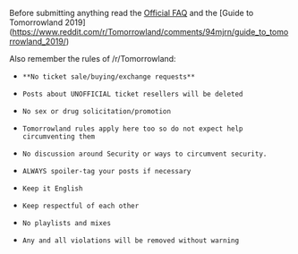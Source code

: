 Before submitting anything read the [Official FAQ](http://www.tomorrowland.com/en/faq/frequently-asked-questions-0) and the [Guide to Tomorrowland 2019] (https://www.reddit.com/r/Tomorrowland/comments/94mjrn/guide_to_tomorrowland_2019/)

Also remember the rules of /r/Tomorrowland:  
*     **No ticket sale/buying/exchange requests**
*     Posts about UNOFFICIAL ticket resellers will be deleted
*     No sex or drug solicitation/promotion
*     Tomorrowland rules apply here too so do not expect help circumventing them
*     No discussion around Security or ways to circumvent security.
*     ALWAYS spoiler-tag your posts if necessary
*     Keep it English
*     Keep respectful of each other
*     No playlists and mixes
*     Any and all violations will be removed without warning